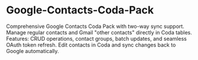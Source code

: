 # Google-Contacts-Coda-Pack
Comprehensive Google Contacts Coda Pack with two-way sync support. Manage regular contacts and Gmail "other contacts" directly in Coda tables. Features: CRUD operations, contact groups, batch updates, and seamless OAuth token refresh. Edit contacts in Coda and sync changes back to Google automatically.
